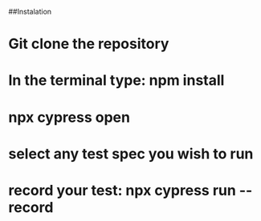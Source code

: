<!-- record your test runs -->
<!-- npx cypress run --record --key 567d5ce3-c2a1-4471-96df-0e0f1ab6332e -->
<!-- create a cypress.env.json to store your values for the url and user auth details -->
<!-- create a private repo -->

##Instalation

# Git clone the repository
# In the terminal type: npm install
# npx cypress open
# select any test spec you wish to run
# record your test: npx cypress run --record
